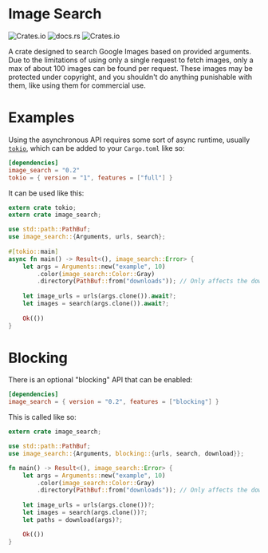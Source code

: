 # Image Search
![Crates.io](https://img.shields.io/crates/v/image_search)
![docs.rs](https://img.shields.io/docsrs/image_search)
![Crates.io](https://img.shields.io/crates/l/image_search)

A crate designed to search Google Images based on provided arguments.
Due to the limitations of using only a single request to fetch images, only a max of about 100 images can be found per request.
These images may be protected under copyright, and you shouldn't do anything punishable with them, like using them for commercial use.

# Examples
Using the asynchronous API requires some sort of async runtime, usually [`tokio`], which can be added to your `Cargo.toml` like so:
```toml
[dependencies]
image_search = "0.2"
tokio = { version = "1", features = ["full"] }
```
It can be used like this:
```rust
extern crate tokio;
extern crate image_search;

use std::path::PathBuf;
use image_search::{Arguments, urls, search};
 
#[tokio::main]
async fn main() -> Result<(), image_search::Error> {
    let args = Arguments::new("example", 10)
        .color(image_search::Color::Gray)
        .directory(PathBuf::from("downloads")); // Only affects the download function
     
    let image_urls = urls(args.clone()).await?;
    let images = search(args.clone()).await?;
 
    Ok(())
}
```

# Blocking
There is an optional "blocking" API that can be enabled:
```toml
[dependencies]
image_search = { version = "0.2", features = ["blocking"] }
```
This is called like so:
```rust
extern crate image_search;

use std::path::PathBuf;
use image_search::{Arguments, blocking::{urls, search, download}};

fn main() -> Result<(), image_search::Error> {
    let args = Arguments::new("example", 10)
        .color(image_search::Color::Gray)
        .directory(PathBuf::from("downloads")); // Only affects the download function
    
    let image_urls = urls(args.clone())?;
    let images = search(args.clone())?;
    let paths = download(args)?;

    Ok(())
}
```
[`tokio`]: https://docs.rs/tokio/latest/tokio/